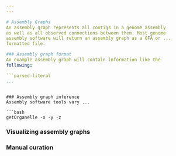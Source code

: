 ```yaml
---
---

# Assembly Graphs
An assembly graph represents all contigs in a genome assembly
as well as all observed connections between them. Most genome
assembly software will return an assembly graph as a GFA or ...
formatted file. 

### Assembly graph format
An example assembly graph will contain information like the 
following:

```parsed-literal
...
```


```

### Assembly graph inference
Assembly software tools vary ...

```bash
getOrganelle -x -y -z
```

### Visualizing assembly graphs



### Manual curation 


